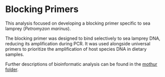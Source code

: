 # Blocking Primers

This analysis focused on developing a blocking primer specific to sea lamprey (_Petromyzon marinus_).

The blocking primer was designed to bind selectively to sea lamprey DNA, reducing its amplification during PCR. It was used alongside universal primers to prioritize the amplification of host species DNA in dietary samples.

Further descriptions of bioinformatic analysis can be found in the [mothur folder](mothur/).
